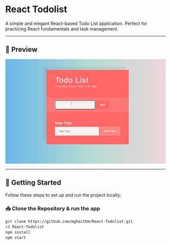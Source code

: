 # React Todolist

A simple and elegant React-based Todo List application. Perfect for practicing React fundamentals and task management.

---

## 📸 Preview

![React Todolist Preview](preview.gif)

---

## 🚀 Getting Started

Follow these steps to set up and run the project locally:

### 📥 Clone the Repository & run the app
```bash
git clone https://github.com/mghaithm/React-Todolist.git
cd React-Todolist
npm install
npm start
